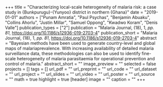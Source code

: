 +++
title = "Characterizing local-scale heterogeneity of malaria risk: a case study in {Bunkpurugu}-{Yunyoo} district in northern {Ghana}"
date = "2019-01-01"
authors = ["Punam Amratia", "Paul Psychas", "Benjamin Abuaku", "Collins Ahorlu", "Justin Millar", "Samuel Oppong", "Kwadwo Koram", "Denis Valle"]
publication_types = ["2"]
publication = "Malaria Journal, (18), 1, _pp. 81_, https://doi.org/10.1186/s12936-019-2703-4"
publication_short = "Malaria Journal, (18), 1, _pp. 81_, https://doi.org/10.1186/s12936-019-2703-4"
abstract = "Bayesian methods have been used to generate country-level and global maps of malariaprevalence. With increasing availability of detailed malaria surveillance data, these methodologies can also be used to identify fine-scale heterogeneity of malaria parasitaemia for operational prevention and control of malaria."
abstract_short = ""
image_preview = ""
selected = false
projects = []
tags = []
url_pdf = ""
url_preprint = ""
url_code = ""
url_dataset = ""
url_project = ""
url_slides = ""
url_video = ""
url_poster = ""
url_source = ""
math = true
highlight = true
[header]
image = ""
caption = ""
+++
